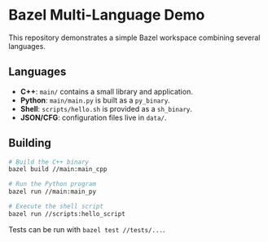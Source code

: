 # Bazel Multi-Language Demo

This repository demonstrates a simple Bazel workspace combining several languages.

## Languages

- **C++**: `main/` contains a small library and application.
- **Python**: `main/main.py` is built as a `py_binary`.
- **Shell**: `scripts/hello.sh` is provided as a `sh_binary`.
- **JSON/CFG**: configuration files live in `data/`.

## Building

```bash
# Build the C++ binary
bazel build //main:main_cpp

# Run the Python program
bazel run //main:main_py

# Execute the shell script
bazel run //scripts:hello_script
```

Tests can be run with `bazel test //tests/...`.
